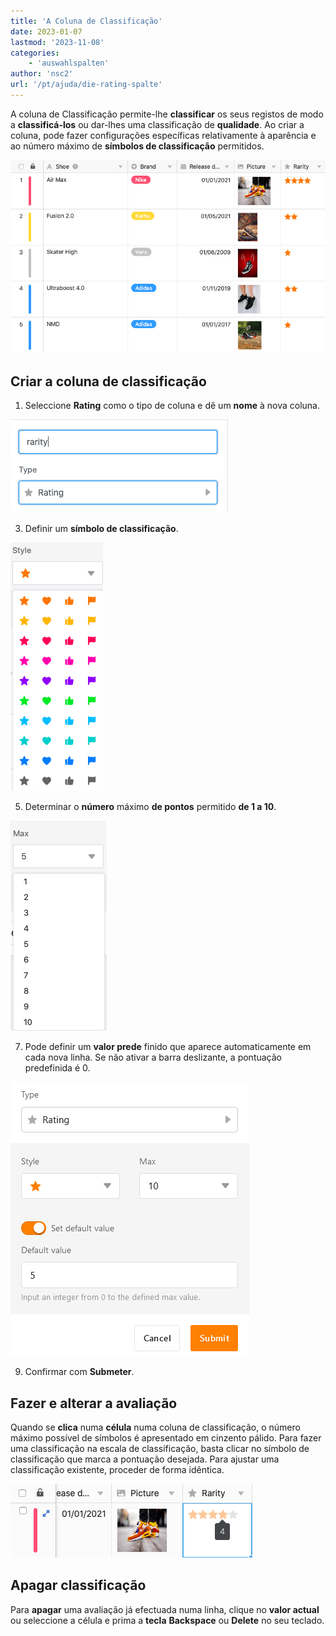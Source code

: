 ```yaml
---
title: 'A Coluna de Classificação'
date: 2023-01-07
lastmod: '2023-11-08'
categories:
    - 'auswahlspalten'
author: 'nsc2'
url: '/pt/ajuda/die-rating-spalte'
---
```


A coluna de Classificação permite-lhe **classificar** os seus registos de modo a **classificá-los** ou dar-lhes uma classificação de **qualidade**. Ao criar a coluna, pode fazer configurações específicas relativamente à aparência e ao número máximo de **símbolos de classificação** permitidos.

![Tabela de exemplo com uma escala de classificação](images/example-table-rating-skala-1.png)

## Criar a coluna de classificação

1. Seleccione **Rating** como o tipo de coluna e dê um **nome** à nova coluna.

![Dê um nome à coluna de classificação.](images/benennen.png)

3. Definir um **símbolo de classificação**.

![Determinação de um símbolo de classificação](images/style.png)

5. Determinar o **número** máximo **de pontos** permitido **de 1 a 10**.

![Determinar a classificação máxima admissível](images/maximale-bewertung.png)

7. Pode definir um **valor prede** finido que aparece automaticamente em cada nova linha. Se não ativar a barra deslizante, a pontuação predefinida é 0.

![Definir valor padrão numa coluna de classificação](images/Set-default-value-in-a-rating-column.png)

9. Confirmar com **Submeter**.

## Fazer e alterar a avaliação

Quando se **clica** numa **célula** numa coluna de classificação, o número máximo possível de símbolos é apresentado em cinzento pálido. Para fazer uma classificação na escala de classificação, basta clicar no símbolo de classificação que marca a pontuação desejada. Para ajustar uma classificação existente, proceder de forma idêntica.

![Criar e alterar uma classificação](images/set-and-change-a-rating.png)

## Apagar classificação

Para **apagar** uma avaliação já efectuada numa linha, clique no **valor actual** ou seleccione a célula e prima a **tecla** **Backspace** ou **Delete** no seu teclado.
